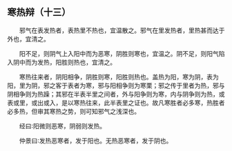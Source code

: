 ## 寒热辩（十三）


&emsp;&emsp;邪气在表发热者，表热里不热也，宜温散之。邪气在里发热者，里热甚而达于外也，宜清之。

&emsp;&emsp;阳不足，则阴气上入阳中而为恶寒，阴胜则寒也，宜温之。阴不足，则阳气陷入阴中而为发热，阳胜则热也，宜清之。

&emsp;&emsp;寒热往来者，阴阳相争，阴胜则寒，阳胜则热也。盖热为阳，寒为阴，表为阳，里为阴，邪之客于表者为寒，邪与阳相争则为寒栗；邪之传于里者为热，邪与阴相争则为热躁；其邪在半表半里之间者，外与阳争则为寒，内与阴争则为热，或表或里，或出或入，是以寒热往来，此半表里之证也。故凡寒胜者必多寒，热胜者必多热，但审其寒热之势，则可知邪气之浅深也。

&emsp;&emsp;经曰∶阳微则恶寒，阴弱则发热。

&emsp;&emsp;仲景曰∶发热恶寒者，发于阳也。无热恶寒者，发于阴也。

